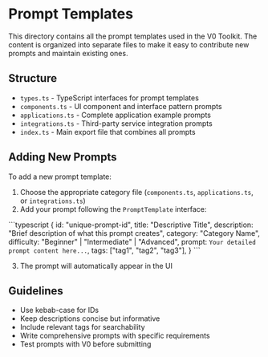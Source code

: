 # Prompt Templates

This directory contains all the prompt templates used in the V0 Toolkit. The content is organized into separate files to make it easy to contribute new prompts and maintain existing ones.

## Structure

- `types.ts` - TypeScript interfaces for prompt templates
- `components.ts` - UI component and interface pattern prompts
- `applications.ts` - Complete application example prompts
- `integrations.ts` - Third-party service integration prompts
- `index.ts` - Main export file that combines all prompts

## Adding New Prompts

To add a new prompt template:

1. Choose the appropriate category file (`components.ts`, `applications.ts`, or `integrations.ts`)
2. Add your prompt following the `PromptTemplate` interface:

\`\`\`typescript
{
  id: "unique-prompt-id",
  title: "Descriptive Title",
  description: "Brief description of what this prompt creates",
  category: "Category Name",
  difficulty: "Beginner" | "Intermediate" | "Advanced",
  prompt: `Your detailed prompt content here...`,
  tags: ["tag1", "tag2", "tag3"],
}
\`\`\`

3. The prompt will automatically appear in the UI

## Guidelines

- Use kebab-case for IDs
- Keep descriptions concise but informative
- Include relevant tags for searchability
- Write comprehensive prompts with specific requirements
- Test prompts with V0 before submitting
